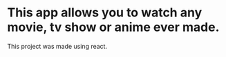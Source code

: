 # This app allows you to watch any movie, tv show or anime ever made.

This project was made using react.
